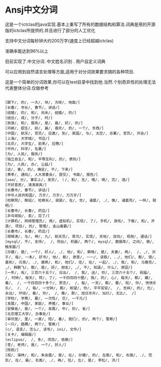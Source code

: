 Ansj中文分词
==================

这是一个ictclas的java实现.基本上重写了所有的数据结构和算法.词典是用的开源版的ictclas所提供的.并且进行了部分的人工优化

支持中文分词每秒钟大约200万字(速度上已经超越ictclas)

准确率能达到96%以上

目前实现了.中文分词. 中文姓名识别 . 用户自定义词典

可以应用到自然语言处理等方面,适用于对分词效果要求搞的各种项目.

这是一个简单的分词效果,你可以在test目录中找到他.当然.个别奇异性的处理无法代表整体分词.仅做参考
<pre><code>
[脚下/, 的/, 一大/, 块/, 方砖/, 地面/]
[长春/, 市长/, 春节/, 讲话/]
[结婚/, 的/, 和/, 尚未/, 结婚/, 的/]
[结合/, 成/, 分子/, 时/]
[旅游/, 和/, 服务/, 是/, 最/, 好/, 的/]
[邓颖/, 超生/, 前/, 最/, 喜欢/, 的/, 一个/, 东西/]
[中国/, 航天/, 官员/, 应邀/, 到/, 美国/, 与/, 太空/, 总署/, 官员/, 开会/]
[上海/, 大学城/, 书店/]
[北京/, 大学生/, 前来/, 应聘/]
[中外/, 科学/, 名著/]
[为/, 人民/, 服务/]
[独立自主/, 和/, 平等互利/, 的/, 原则/]
[为/, 人民/, 办/, 公益/]
[这/, 事/, 的/, 确定/, 不/, 下来/]
[费孝/, 通向/, 人大常委会/, 提交/, 书面/, 报告/]
[aaa/, 分/, 事实上/, 发货/, 丨/, 和/, 无/, 哦/, 喝/, 完/, 酒/]
[不好意思/, 清清爽爽/]
[长春市/, 春节/, 讲话/]
[中华人民共和国/, 万岁/, 万岁/, 万万岁/]
[检察院/, 鲍绍/, 检察长/, 就是/, 在/, 世/, 诸葛/, ./, 像/, 诸葛亮/, 一样/, 聪明/]
[长春市/, 长春/, 药店/]
[乒乓球拍/, 卖/, 完了/]
[计算机/, 网络管理员/, 用/, 虚拟机/, 实现/, 了/, 手机/, 游戏/, 下载/, 和/, 开源/, 项目/, 的/, 管理/, 金山毒霸/]
[长春市/, 长春/, 药店/]
[胡锦涛/, 与/, 神/, 九/, 航天员/, 首次/, 实现/, 天地/, 双向/, 视频/, 通话/]
[mysql/, 不/, 支持/,  /, 同台/, 机器/, 两个/, mysql/, 数据库/, 之间/, 做/, 触发器/]
[孙建/, 是/, 一个/, 好人/, ./, 他/, 和/, 蔡晴/, 是/, 夫妻/, 两/,  /, ,/, 对于/, 每/, 一本/, 好书/, 他/, 都/, 原意/, 一一/, 读取/, ../, 他们/, 都/, 很/, 喜欢/, 元宵/, ./, 康燕/, 和/, 他们/, 住/, 在/, 一起/, ./, 我/, 和/, 马春亮/, ,/, 韩鹏飞/, 都/, 是/, 好/, 朋友/, ,/, 不/, 知道/, 什么/, 原因/]
[一年/, 有/, 三百六十五个/, 日出/,  /, 我/, 送/, 你/, 三百六十五个/, 祝福/,  /, 时钟/, 每天/, 转/, 了/, 一千四百四十圈/, 我/, 的/, 心/, 每天/, 都/, 藏/, 着/,  /, 一千四百四十多个/, 思念/,  /, 每/, 一天/, 都/, 要/, 祝/, 你/, 快快乐乐/,  /,  /, 每/, 一分钟/, 都/, 盼望/, 你/, 平平安安/,  /, 吉祥/, 的/, 光/, 永远/, 环绕/, 着/, 你/,  /, 像/, 那/, 旭日东升/, 灿烂/, 无比/,  /]
[学校/, 学费/, 要/, 一次性/, 交/, 一千元/]
[发展/, 中国/, 家庭/, 养猪/, 事业/]
[安徽省/, 是/, 一个/, 发展/, 中/, 的/, 省/]
[北京理工大学/, 办事处/]
[审讯室/, 里/, 一直/, 陪/, 着/, 我们/, 的/, 两个/, 警察/]
[一只/, 胳膊/, 两个/, 警察/]
[c/, 语言/, 怎么/, 读写/, ini/, 文件/]
[关卡/, 编辑器/]
[eclipse/,  /, 多/, 项目/, 依赖/]
[苍/, 老师/, 是/, 一个/, 好人/]
[陈刚/]
[祝/, 海林/, 和/, 朱会震/, 是/, 在/, 孙健/, 的/, 左面/, 和/, 右面/, ./, 范凯/, 在/, 最/, 右面/, ./, 再/, 往/, 左/, 是/, 李松/, 洪/]
<code></pre>
